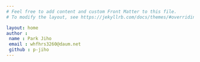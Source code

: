 ```yaml
---
# Feel free to add content and custom Front Matter to this file.
# To modify the layout, see https://jekyllrb.com/docs/themes/#overriding-theme-defaults

layout: home
author : 
 name : Park Jiho
 email : whfhrs3260@daum.net
 github : p-jiho
---
```

